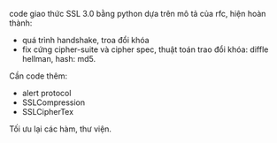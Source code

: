 code giao thức SSL 3.0 bằng python dựa trên mô tả của rfc, hiện hoàn thành:
- quá trình handshake, troa đổi khóa
- fix cứng cipher-suite và cipher spec, thuật toán trao đổi khóa: diffle hellman, hash: md5.

Cần code thêm:
* alert protocol
* SSLCompression
* SSLCipherTex

Tối ưu lại các hàm, thư viện.
